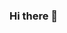 ### Hi there 👋

<!--
**TruongHoangPhuLoc/TruongHoangPhuLoc** is a ✨ _special_ ✨ repository because its `README.md` (this file) appears on your GitHub profile.

🔭 I’m currently working on Operation field, as a Linux/Unix administrator

- I’m currently learning:
 + 🌱 Kubernetes-related topics
 + 🌱 Unix/Linux
 + 🌱 Provisioning and Automation
 + 🌱 Building my own homelab for self-learning purpose 


- Fun fact: 
    😆 Linux/Unix become my mainly focused subject at university as I wasn't able to afford license of Windows or anything relating to exclusive stuff :D
    😆 My name is Loc and it has "fortunate and lucky" meaning in my country 


 🤔 I’m looking for help with developing skills, I think it'd be better for me for building up myself towards completetion

 
 👯 Please feel free to get in touch with me, I'm very grateful and delighted to be able to exchange knowledge from each other 
